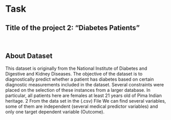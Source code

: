 # Task
## Title of the project 2: “Diabetes Patients”
 
## About Dataset
This dataset is originally from the National Institute of Diabetes and Digestive and Kidney Diseases. The objective of the dataset is to diagnostically predict whether a patient has diabetes based on certain diagnostic measurements included in the dataset. Several
constraints were placed on the selection of these instances from a larger database. In particular, all patients
here are females at least 21 years old of Pima Indian heritage.
2 From the data set in the (.csv) File We can find several variables, some of them are independent (several medical predictor variables) and only one target dependent variable (Outcome).
